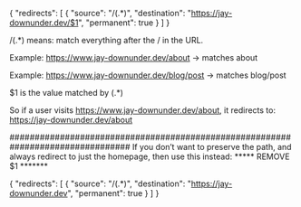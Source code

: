 {
  "redirects": [
    {
      "source": "/(.*)",
      "destination": "https://jay-downunder.dev/$1",
      "permanent": true
    }
  ]
}

/(.*) means: match everything after the / in the URL.

Example: https://www.jay-downunder.dev/about → matches about

Example: https://www.jay-downunder.dev/blog/post → matches blog/post

$1 is the value matched by (.*)

So if a user visits https://www.jay-downunder.dev/about, it redirects to:
https://jay-downunder.dev/about


################################################################################
If you don’t want to preserve the path, and always redirect to just the homepage, then use this instead:
***** REMOVE $1 *******


{
  "redirects": [
    {
      "source": "/(.*)",
      "destination": "https://jay-downunder.dev",
      "permanent": true
    }
  ]
}
